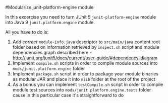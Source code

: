 #Modularize junit-platform-engine module

In this excercise you need to turn JUnit 5 `junit-platform-engine` module into Java 9 `junit.platform.engine` module.

All you have to do is: 
1. Add *correct* `module-info.java` descriptor to `src/main/java` content root folder 
based on information retrieved by `inspect.sh` script and module dependencies graph described here - http://junit.org/junit5/docs/current/user-guide/#dependency-diagram 
2. Implement `compile.sh` scripts in order to compile module sources into `mods/junit.platform.engine` folder
3. Implement `package.sh` script in order to package your module binaries as modular JAR and place it into `mlib` folder at the root of the project
4. As a bonus you can implement `testCompile.sh` script in order to compile module test sources into `mods/junit.platform.engine.tests` folder
cause in this particular case it's straightforward to do